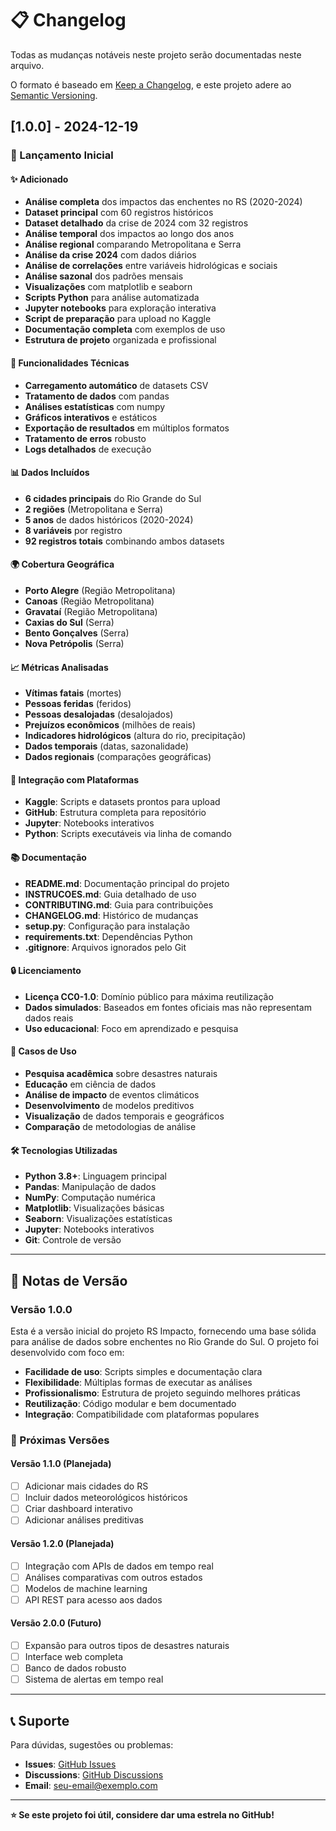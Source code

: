 # 📋 Changelog

Todas as mudanças notáveis neste projeto serão documentadas neste arquivo.

O formato é baseado em [Keep a Changelog](https://keepachangelog.com/pt-BR/1.0.0/),
e este projeto adere ao [Semantic Versioning](https://semver.org/spec/v2.0.0.html).

## [1.0.0] - 2024-12-19

### 🎉 Lançamento Inicial

#### ✨ Adicionado
- **Análise completa** dos impactos das enchentes no RS (2020-2024)
- **Dataset principal** com 60 registros históricos
- **Dataset detalhado** da crise de 2024 com 32 registros
- **Análise temporal** dos impactos ao longo dos anos
- **Análise regional** comparando Metropolitana e Serra
- **Análise da crise 2024** com dados diários
- **Análise de correlações** entre variáveis hidrológicas e sociais
- **Análise sazonal** dos padrões mensais
- **Visualizações** com matplotlib e seaborn
- **Scripts Python** para análise automatizada
- **Jupyter notebooks** para exploração interativa
- **Script de preparação** para upload no Kaggle
- **Documentação completa** com exemplos de uso
- **Estrutura de projeto** organizada e profissional

#### 🔧 Funcionalidades Técnicas
- **Carregamento automático** de datasets CSV
- **Tratamento de dados** com pandas
- **Análises estatísticas** com numpy
- **Gráficos interativos** e estáticos
- **Exportação de resultados** em múltiplos formatos
- **Tratamento de erros** robusto
- **Logs detalhados** de execução

#### 📊 Dados Incluídos
- **6 cidades principais** do Rio Grande do Sul
- **2 regiões** (Metropolitana e Serra)
- **5 anos** de dados históricos (2020-2024)
- **8 variáveis** por registro
- **92 registros totais** combinando ambos datasets

#### 🌍 Cobertura Geográfica
- **Porto Alegre** (Região Metropolitana)
- **Canoas** (Região Metropolitana)
- **Gravataí** (Região Metropolitana)
- **Caxias do Sul** (Serra)
- **Bento Gonçalves** (Serra)
- **Nova Petrópolis** (Serra)

#### 📈 Métricas Analisadas
- **Vítimas fatais** (mortes)
- **Pessoas feridas** (feridos)
- **Pessoas desalojadas** (desalojados)
- **Prejuízos econômicos** (milhões de reais)
- **Indicadores hidrológicos** (altura do rio, precipitação)
- **Dados temporais** (datas, sazonalidade)
- **Dados regionais** (comparações geográficas)

#### 🚀 Integração com Plataformas
- **Kaggle**: Scripts e datasets prontos para upload
- **GitHub**: Estrutura completa para repositório
- **Jupyter**: Notebooks interativos
- **Python**: Scripts executáveis via linha de comando

#### 📚 Documentação
- **README.md**: Documentação principal do projeto
- **INSTRUCOES.md**: Guia detalhado de uso
- **CONTRIBUTING.md**: Guia para contribuições
- **CHANGELOG.md**: Histórico de mudanças
- **setup.py**: Configuração para instalação
- **requirements.txt**: Dependências Python
- **.gitignore**: Arquivos ignorados pelo Git

#### 🔒 Licenciamento
- **Licença CC0-1.0**: Domínio público para máxima reutilização
- **Dados simulados**: Baseados em fontes oficiais mas não representam dados reais
- **Uso educacional**: Foco em aprendizado e pesquisa

#### 🎯 Casos de Uso
- **Pesquisa acadêmica** sobre desastres naturais
- **Educação** em ciência de dados
- **Análise de impacto** de eventos climáticos
- **Desenvolvimento** de modelos preditivos
- **Visualização** de dados temporais e geográficos
- **Comparação** de metodologias de análise

#### 🛠️ Tecnologias Utilizadas
- **Python 3.8+**: Linguagem principal
- **Pandas**: Manipulação de dados
- **NumPy**: Computação numérica
- **Matplotlib**: Visualizações básicas
- **Seaborn**: Visualizações estatísticas
- **Jupyter**: Notebooks interativos
- **Git**: Controle de versão

---

## 📝 Notas de Versão

### Versão 1.0.0
Esta é a versão inicial do projeto RS Impacto, fornecendo uma base sólida para análise de dados sobre enchentes no Rio Grande do Sul. O projeto foi desenvolvido com foco em:

- **Facilidade de uso**: Scripts simples e documentação clara
- **Flexibilidade**: Múltiplas formas de executar as análises
- **Profissionalismo**: Estrutura de projeto seguindo melhores práticas
- **Reutilização**: Código modular e bem documentado
- **Integração**: Compatibilidade com plataformas populares

### 🔮 Próximas Versões

#### Versão 1.1.0 (Planejada)
- [ ] Adicionar mais cidades do RS
- [ ] Incluir dados meteorológicos históricos
- [ ] Criar dashboard interativo
- [ ] Adicionar análises preditivas

#### Versão 1.2.0 (Planejada)
- [ ] Integração com APIs de dados em tempo real
- [ ] Análises comparativas com outros estados
- [ ] Modelos de machine learning
- [ ] API REST para acesso aos dados

#### Versão 2.0.0 (Futuro)
- [ ] Expansão para outros tipos de desastres naturais
- [ ] Interface web completa
- [ ] Banco de dados robusto
- [ ] Sistema de alertas em tempo real

---

## 📞 Suporte

Para dúvidas, sugestões ou problemas:

- **Issues**: [GitHub Issues](https://github.com/seu-usuario/rs-impacto/issues)
- **Discussions**: [GitHub Discussions](https://github.com/seu-usuario/rs-impacto/discussions)
- **Email**: [seu-email@exemplo.com](mailto:seu-email@exemplo.com)

---

**⭐ Se este projeto foi útil, considere dar uma estrela no GitHub!**
